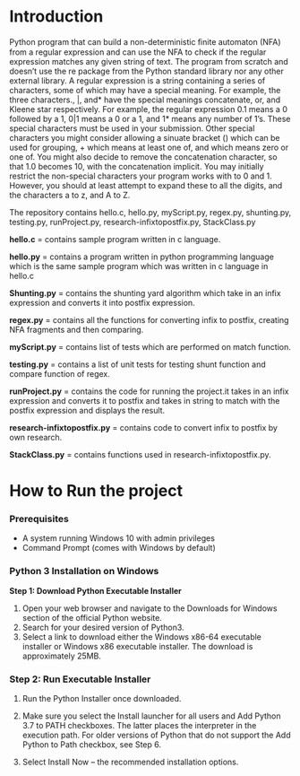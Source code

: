 # Introduction
Python program that can build a non-deterministic ﬁnite automaton (NFA) from a regular expression and can use the NFA to check if the regular expression matches any given string of text. The program from scratch and doesn’t use the re package from the Python standard library nor any other external library. A regular expression is a string containing a series of characters, some of which may have a special meaning. For example, the three characters., |, and* have the special meanings concatenate, or, and Kleene star respectively. For example, the regular expression 0.1 means a 0 followed by a 1, 0|1 means a 0 or a 1, and 1* means any number of 1’s. These special characters must be used in your submission. Other special characters you might consider allowing a sinuate bracket () which can be used for grouping, + which means at least one of, and which means zero or one of. You might also decide to remove the concatenation character, so that 1.0 becomes 10, with the concatenation implicit. You may initially restrict the non-special characters your program works with to 0 and 1. However, you should at least attempt to expand these to all the digits, and the characters a to z, and A to Z.

The repository contains hello.c, hello.py, myScript.py, regex.py, shunting.py, testing.py, runProject.py, research-infixtopostfix.py, StackClass.py

**hello.c** = contains sample program written in c language.

**hello.py** = contains a program written in python programming language which is the same sample program which was written in c language in hello.c

**Shunting.py** = contains the shunting yard algorithm which take in an infix expression and converts it into postfix expression.

**regex.py** = contains all the functions for converting infix to postfix, creating NFA fragments and then comparing.

**myScript.py** = contains list of tests which are performed on match function.

**testing.py** = contains a list of unit tests for testing shunt function and compare function of regex.

**runProject.py** = contains the code for running the project.it takes in an infix expression and converts it to postfix and takes in string to match with the postfix expression and displays the result.

**research-infixtopostfix.py** = contains code to convert infix to postfix by own research.

**StackClass.py** = contains functions used in research-infixtopostfix.py.

# How to Run the project
### Prerequisites
* A system running Windows 10 with admin privileges
* Command Prompt (comes with Windows by default)
### Python 3 Installation on Windows
**Step 1: Download Python Executable Installer**
1. Open your web browser and navigate to the Downloads for Windows section of the official Python website.
2. Search for your desired version of Python3.
3. Select a link to download either the Windows x86-64 executable installer or Windows x86 executable installer. The download is approximately 25MB.
### Step 2: Run Executable Installer
1. Run the Python Installer once downloaded.

2. Make sure you select the Install launcher for all users and Add Python 3.7 to PATH checkboxes. The latter places the interpreter in the execution path. For older versions of Python that do not support the Add Python to Path checkbox, see Step 6.

3. Select Install Now – the recommended installation options.
